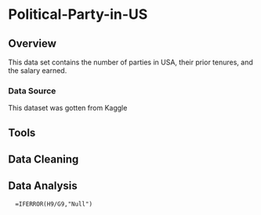 # Political-Party-in-US
## Overview 
  This data set contains the number of parties in USA, their prior tenures, and the salary earned.
  
### Data Source 
  This dataset was gotten from Kaggle 
## Tools 
## Data Cleaning 
## Data Analysis 
   
``` excel 
  =IFERROR(H9/G9,"Null")
``` 
    
